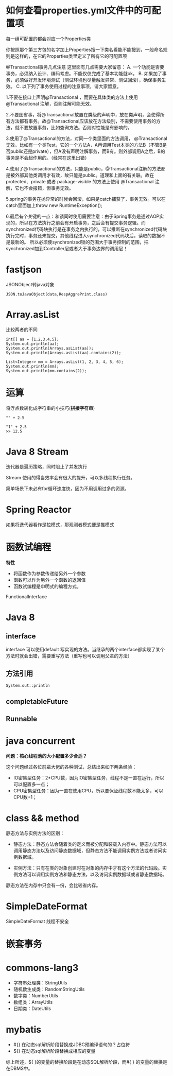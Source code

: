 #	如何查看properties.yml文件中的可配置项

每一组可配置的都会对应一个Properties类

你按照那个第三方包的名字加上Properties搜一下类名看能不能搜到，一般命名规则是这样的，在它的Properties类里定义了所有它的可配置项







@Transactional事务几点注意
这里面有几点需要大家留意：
A. 一个功能是否要事务，必须纳入设计、编码考虑。不能仅仅完成了基本功能就ok。
B. 如果加了事务，必须做好开发环境测试（测试环境也尽量触发异常、测试回滚），确保事务生效。
C. 以下列了事务使用过程的注意事项，请大家留意。

1.不要在接口上声明@Transactional ，而要在具体类的方法上使用 @Transactional 注解，否则注解可能无效。

2.不要图省事，将@Transactional放置在类级的声明中，放在类声明，会使得所有方法都有事务。故@Transactional应该放在方法级别，不需要使用事务的方法，就不要放置事务，比如查询方法。否则对性能是有影响的。

3.使用了@Transactional的方法，对同一个类里面的方法调用， @Transactional无效。比如有一个类Test，它的一个方法A，A再调用Test本类的方法B（不管B是否public还是private），但A没有声明注解事务，而B有。则外部调用A之后，B的事务是不会起作用的。（经常在这里出错）

4.使用了@Transactional的方法，只能是public，@Transactional注解的方法都是被外部其他类调用才有效，故只能是public。道理和上面的有关联。故在 protected、private 或者 package-visible 的方法上使用 @Transactional 注解，它也不会报错，但事务无效。

5.spring的事务在抛异常的时候会回滚，如果是catch捕获了，事务无效。可以在catch里面加上throw new RuntimeException();

6.最后有个关键的一点：和锁同时使用需要注意：由于Spring事务是通过AOP实现的，所以在方法执行之前会有开启事务，之后会有提交事务逻辑。而synchronized代码块执行是在事务之内执行的，可以推断在synchronized代码块执行完时，事务还未提交，其他线程进入synchronized代码块后，读取的数据不是最新的。
所以必须使synchronized锁的范围大于事务控制的范围，把synchronized加到Controller层或者大于事务边界的调用层！





# fastjson

JSONObject转java对象

```
JSON.toJavaObject(data,RespAggrePrint.class)
```







# Array.asList

比较两者的不同

```
int[] aa = {1,2,3,4,5};
System.out.println(aa);
System.out.println(Arrays.asList(aa));
System.out.println(Arrays.asList(aa).contains(2));

List<Integer> mm = Arrays.asList(1, 2, 3, 4, 5, 6);
System.out.println(mm);
System.out.println(mm.contains(2));
```



# 运算

将浮点数转化成字符串的小技巧(**拼接字符串**)

```
"" + 2.5

"1" + 2.5  
>> 12.5
```



# Java 8 Stream
迭代器是遍历策略，同时阻止了并发执行

Stream 使用的得当效率会有很大的提升，可以多线程执行任务。

简单场景下未必有for循环速度快，因为不用调用过多的资源。

# Spring Reactor
如果将迭代器看作是拉模式，那观测者模式便是推模式

# 函数试编程
**特性**
* 将函数作为参数传递给另外一个参数
* 函数可以作为另外一个函数的返回值
* 函数试编程是申明式的编程方式。

FunctionalInterface

# Java 8
## interface
interface 可以使用default 写实现的方法。当继承的两个interface都实现了某个方法时就会出错，需要重写方法（重写也可以调用父辈的方法）

## 方法引用
```
System.out::println
```


## completableFuture

## Runnable


# java concurrent

**问题：核心线程池的大小配置多少合适？**

这个问题经过各位前辈大佬的各种测试，总结出来如下两条经验：

* IO密集型任务：2*CPU数，因为IO密集型任务，线程不是一直在运行，所以可以配置多一点；
* CPU密集型任务：因为一直在使用CPU，所以要保证线程数不能太多，可以CPU数+1；

# class && method
静态方法与实例方法的区别：

* 静态方法：静态方法会随着类的定义而被分配和装载入内存中。静态方法可以调用静态方法以及访问静态数据域，但静态方法不能调用实例方法或者访问实例数据域。

* 实例方法：只有在类的对象创建时在对象的内存中才有这个方法的代码段。实例方法可以调用实例方法和静态方法，以及访问实例数据域或者静态数据域。

静态方法在内存中只会有一份，会比较省内存。

# SimpleDateFormat
SimpleDateFormat 线程不安全

# 嵌套事务


# commons-lang3

* 字符串处理类：StringUtils
* 随机数生成类：RandomStringUtils
* 数字类：NumberUtils
* 数组类：ArrayUtils
* 日期类：DateUtils

# mybatis

* #{} 
    在动态sql解析阶段替换成JDBC预编译语句的？占位符
* ${}
    在动态sql解析阶段替换成相应的变量

综上所述，${ }的变量的替换阶段是在动态SQL解析阶段，而#{ } 的变量的替换是在DBMS中。